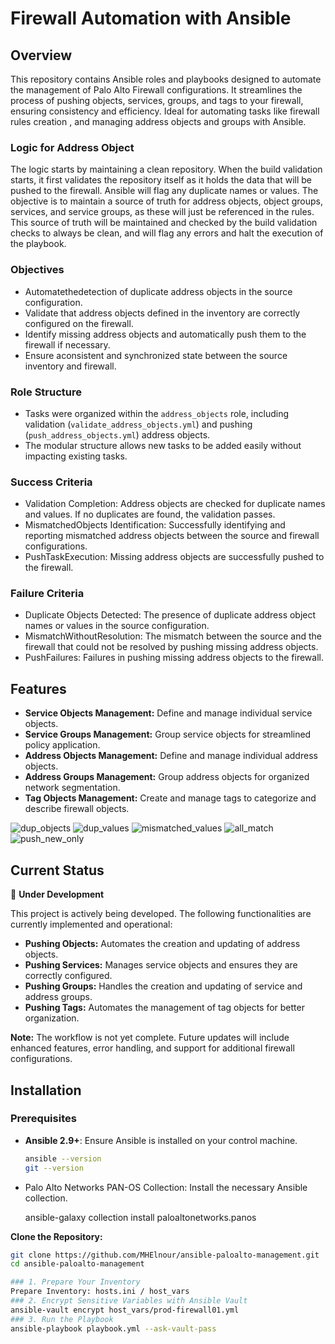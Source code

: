 # Firewall Automation with Ansible

## Overview

This repository contains Ansible roles and playbooks designed to automate the management of Palo Alto Firewall configurations. It streamlines the process of pushing objects, services, groups, and tags to your firewall, ensuring consistency and efficiency.
Ideal for automating tasks like firewall rules creation , and managing address objects and groups with Ansible.

### Logic for Address Object
The logic starts by maintaining a clean repository. When the build validation starts, it first
validates the repository itself as it holds the data that will be pushed to the firewall. Ansible
will flag any duplicate names or values. The objective is to maintain a source of truth for
address objects, object groups, services, and service groups, as these will just be referenced
in the rules. This source of truth will be maintained and checked by the build validation
checks to always be clean, and will flag any errors and halt the execution of the playbook.

### Objectives
- Automatethedetection of duplicate address objects in the source configuration.
- Validate that address objects defined in the inventory are correctly configured on the firewall.
- Identify missing address objects and automatically push them to the firewall if necessary.
- Ensure aconsistent and synchronized state between the source inventory and firewall.

### Role Structure
- Tasks were organized within the `address_objects` role, including validation
 (`validate_address_objects.yml`) and pushing (`push_address_objects.yml`) address objects.
- The modular structure allows new tasks to be added easily without impacting existing
 tasks.

### Success Criteria
- Validation Completion: Address objects are checked for duplicate names and values. If no duplicates are found, the validation passes.
- MismatchedObjects Identification: Successfully identifying and reporting mismatched address objects between the source and firewall configurations.
- PushTaskExecution: Missing address objects are successfully pushed to the firewall.

### Failure Criteria
- Duplicate Objects Detected: The presence of duplicate address object names or values in the source configuration.
- MismatchWithoutResolution: The mismatch between the source and the firewall that could not be resolved by pushing missing address objects.
- PushFailures: Failures in pushing missing address objects to the firewall.

## Features

- **Service Objects Management:** Define and manage individual service objects.
- **Service Groups Management:** Group service objects for streamlined policy application.
- **Address Objects Management:** Define and manage individual address objects.
- **Address Groups Management:** Group address objects for organized network segmentation.
- **Tag Objects Management:** Create and manage tags to categorize and describe firewall objects.

![dup_objects](https://github.com/user-attachments/assets/0e519be5-e83a-4c19-92a7-c6338627c225)
![dup_values](https://github.com/user-attachments/assets/8c782fde-cebf-48b1-9575-cd0d75924a98)
![mismatched_values](https://github.com/user-attachments/assets/dffa4b8a-1815-4e04-b632-3c2e3f74f327)
![all_match](https://github.com/user-attachments/assets/ab54c363-40e7-4bc7-bd06-f74abe1635b1)
![push_new_only](https://github.com/user-attachments/assets/62e0f024-7bfe-48d6-bbad-2e03da9750b6)

## Current Status

🚧 **Under Development**

This project is actively being developed. The following functionalities are currently implemented and operational:

- **Pushing Objects:** Automates the creation and updating of address objects.
- **Pushing Services:** Manages service objects and ensures they are correctly configured.
- **Pushing Groups:** Handles the creation and updating of service and address groups.
- **Pushing Tags:** Automates the management of tag objects for better organization.

**Note:** The workflow is not yet complete. Future updates will include enhanced features, error handling, and support for additional firewall configurations.

## Installation

### Prerequisites

- **Ansible 2.9+**: Ensure Ansible is installed on your control machine.
  
  ```bash
  ansible --version
  git --version

- Palo Alto Networks PAN-OS Collection: Install the necessary Ansible collection.

  ansible-galaxy collection install paloaltonetworks.panos

**Clone the Repository:**

   ```bash
   git clone https://github.com/MHElnour/ansible-paloalto-management.git
   cd ansible-paloalto-management

### 1. Prepare Your Inventory
   Prepare Inventory: hosts.ini / host_vars
### 2. Encrypt Sensitive Variables with Ansible Vault
   ansible-vault encrypt host_vars/prod-firewall01.yml
### 3. Run the Playbook
   ansible-playbook playbook.yml --ask-vault-pass
```


